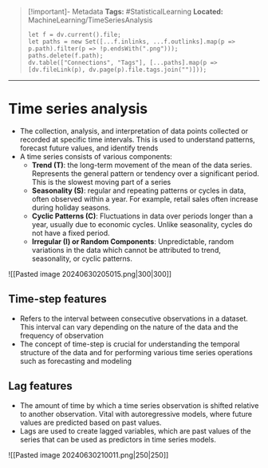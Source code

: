 > [!important]- Metadata
> **Tags:** #StatisticalLearning 
> **Located:** MachineLearning/TimeSeriesAnalysis
> ```dataviewjs
> let f = dv.current().file;
> let paths = new Set([...f.inlinks, ...f.outlinks].map(p => p.path).filter(p => !p.endsWith(".png")));
> paths.delete(f.path);
> dv.table(["Connections", "Tags"], [...paths].map(p => [dv.fileLink(p), dv.page(p).file.tags.join("")]));
> ```

___
# Time series analysis
- The collection, analysis, and interpretation of data points collected or recorded at specific time intervals. This is used to understand patterns, forecast future values, and identify trends
- A time series consists of various components: 
    - **Trend (T)**: the long-term movement of the mean of the data series. Represents the general pattern or tendency over a significant period. This is the slowest moving part of a series 
    - **Seasonality (S)**: regular and repeating patterns or cycles in data, often observed within a year. For example, retail sales often increase during holiday seasons.
    -  **Cyclic Patterns (C)**: Fluctuations in data over periods longer than a year, usually due to economic cycles. Unlike seasonality, cycles do not have a fixed period.
    -  **Irregular (I) or Random Components**: Unpredictable, random variations in the data which cannot be attributed to trend, seasonality, or cyclic patterns.

![[Pasted image 20240630205015.png|300|300]]



## Time-step features 
- Refers to the interval between consecutive observations in a dataset. This interval can vary depending on the nature of the data and the frequency of observation
- The concept of time-step is crucial for understanding the temporal structure of the data and for performing various time series operations such as forecasting and modeling
## Lag features 
- The amount of time by which a time series observation is shifted relative to another observation. Vital with autoregressive models, where future values are predicted based on past values.
- Lags are used to create lagged variables, which are past values of the series that can be used as predictors in time series models. 

![[Pasted image 20240630210011.png|250|250]]